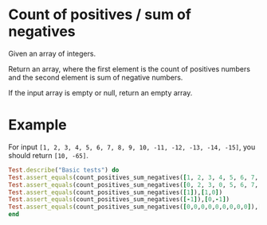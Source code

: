 # Count of positives / sum of negatives



Given an array of integers.

Return an array, where the first element is the count of positives numbers and the second element is sum of negative numbers.

If the input array is empty or null, return an empty array.

# Example

For input `[1, 2, 3, 4, 5, 6, 7, 8, 9, 10, -11, -12, -13, -14, -15]`, you should return `[10, -65]`.



```ruby
Test.describe("Basic tests") do
Test.assert_equals(count_positives_sum_negatives([1, 2, 3, 4, 5, 6, 7, 8, 9, 10, -11, -12, -13, -14, -15]),[10,-65])
Test.assert_equals(count_positives_sum_negatives([0, 2, 3, 0, 5, 6, 7, 8, 9, 10, -11, -12, -13, -14]),[8,-50])
Test.assert_equals(count_positives_sum_negatives([1]),[1,0])
Test.assert_equals(count_positives_sum_negatives([-1]),[0,-1])
Test.assert_equals(count_positives_sum_negatives([0,0,0,0,0,0,0,0,0]),[0,0])
end
```

